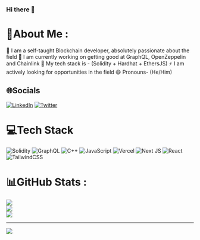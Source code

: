 ### Hi there 👋

# 💫About Me :
🔭 I am a self-taught Blockchain developer, absolutely passionate about the field
🌱 I am currently working on getting good at GraphQL, OpenZeppelin and Chainlink 
👯 My tech stack is - (Solidity + Hardhat  + EthersJS)
⚡ I am actively looking for opportunities in the field
😄 Pronouns- (He/Him)

## 🌐Socials
[![LinkedIn](https://img.shields.io/badge/LinkedIn-%230077B5.svg?logo=linkedin&logoColor=white)](https://linkedin.com/in/https://www.linkedin.com/in/priyank-gupta-0308/) [![Twitter](https://img.shields.io/badge/Twitter-%231DA1F2.svg?logo=Twitter&logoColor=white)](https://twitter.com/https://twitter.com/PriyankGupta03) 

# 💻Tech Stack
![Solidity](https://img.shields.io/badge/Solidity-%23363636.svg?style=for-the-badge&logo=solidity&logoColor=white) ![GraphQL](https://img.shields.io/badge/-GraphQL-E10098?style=for-the-badge&logo=graphql&logoColor=white) ![C++](https://img.shields.io/badge/c++-%2300599C.svg?style=for-the-badge&logo=c%2B%2B&logoColor=white) ![JavaScript](https://img.shields.io/badge/javascript-%23323330.svg?style=for-the-badge&logo=javascript&logoColor=%23F7DF1E) ![Vercel](https://img.shields.io/badge/vercel-%23000000.svg?style=for-the-badge&logo=vercel&logoColor=white) ![Next JS](https://img.shields.io/badge/Next-black?style=for-the-badge&logo=next.js&logoColor=white) ![React](https://img.shields.io/badge/react-%2320232a.svg?style=for-the-badge&logo=react&logoColor=%2361DAFB) ![TailwindCSS](https://img.shields.io/badge/tailwindcss-%2338B2AC.svg?style=for-the-badge&logo=tailwind-css&logoColor=white)
# 📊GitHub Stats :
![](https://github-readme-stats.vercel.app/api?username=Genesis3800&theme=radical&hide_border=false&include_all_commits=false&count_private=false)<br/>
![](https://github-readme-streak-stats.herokuapp.com/?user=Genesis3800&theme=radical&hide_border=false)<br/>
![](https://github-readme-stats.vercel.app/api/top-langs/?username=Genesis3800&theme=radical&hide_border=false&include_all_commits=false&count_private=false&layout=compact)

---
[![](https://visitcount.itsvg.in/api?id=Genesis3800&icon=0&color=1)](https://visitcount.itsvg.in)
